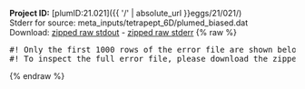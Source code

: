 **Project ID:** [plumID:21.021]({{ '/' | absolute_url }}eggs/21/021/)  
Stderr for source:  meta_inputs/tetrapept_6D/plumed_biased.dat   
Download: [zipped raw stdout](plumed_biased.dat.plumed_master.stdout.txt.zip) - [zipped raw stderr](plumed_biased.dat.plumed_master.stderr.txt.zip) 
{% raw %}
<pre>
#! Only the first 1000 rows of the error file are shown below
#! To inspect the full error file, please download the zipped raw stderr file above
</pre>
{% endraw %}
